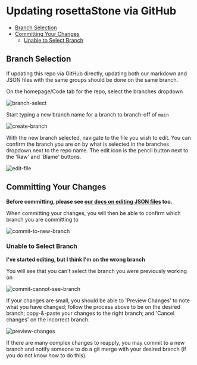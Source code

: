 # Updating rosettaStone via GitHub

* [Branch Selection](#branch-selection)
* [Committing Your Changes](#committing-your-changes)
  * [Unable to Select Branch](#unable-to-select-branch)

## Branch Selection

If updating this repo via GitHub directly, updating both our markdown and JSON files with the same groups should be done on the same branch.

On the homepage/Code tab for the repo, select the branches dropdown

![branch-select](https://user-images.githubusercontent.com/52256544/223459950-6cca4462-f176-4416-b4ed-53b2fdd6d45d.png)

Start typing a new branch name for a branch to branch-off of `main`

![create-branch](https://user-images.githubusercontent.com/52256544/223460129-e2a72646-c0bb-472a-be2a-0077efc73988.png)

With the new branch selected, navigate to the file you wish to edit. You can confirm the branch you are on by what is selected in the branches dropdown next to the repo name. The edit icon is the pencil button next to the 'Raw' and 'Blame' buttons.

![edit-file](https://user-images.githubusercontent.com/52256544/223460673-5e7110c7-798c-4624-a10b-2be0e8698088.png)

## Committing Your Changes

**Before committing, please see [our docs on editing JSON files](updating-json-files.md) too.**

When committing your changes, you will then be able to confirm which branch you are committing to

![commit-to-new-branch](https://user-images.githubusercontent.com/52256544/223460917-b6369517-7138-4e25-a31c-ecfe9b0ff5dc.png)

### Unable to Select Branch

**I've started editing, but I think I'm on the wrong branch**

You will see that you can't select the branch you were previously working on

![commit-cannot-see-branch](https://user-images.githubusercontent.com/52256544/223461197-9191a53a-2a4f-47ae-843b-622660e61ad9.png)

If your changes are small, you should be able to 'Preview Changes' to note what you have changed; follow the process above to be on the desired branch; copy-&-paste your changes to the right branch; and 'Cancel changes' on the incorrect branch.

![preview-changes](https://user-images.githubusercontent.com/52256544/223462197-698f7a6d-fce9-4a3d-870b-02dfab71ec85.png)

If there are many complex changes to reapply, you may commit to a new branch and notify someone to do a git merge with your desired branch (if you do not know how to do this).

